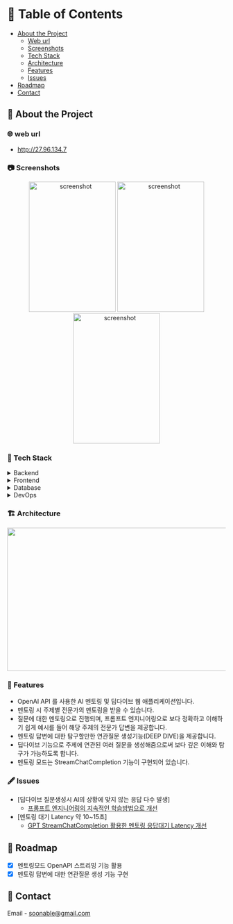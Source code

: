 <!-- Table of Contents -->
# :notebook_with_decorative_cover: Table of Contents

- [About the Project](#star2-about-the-project)
  * [Web url](#globe_with_meridians-web-url)
  * [Screenshots](#camera-screenshots)
  * [Tech Stack](#space_invader-tech-stack)
  * [Architecture](#building_construction-architecture)
  * [Features](#dart-features)
  * [Issues](#fountain_pen-issues)
- [Roadmap](#compass-roadmap)
- [Contact](#handshake-contact)

<!-- About the Project -->
## :star2: About the Project

<!-- Web URL -->
### :globe_with_meridians: web url
- http://27.96.134.7

<!-- Screenshots -->
### :camera: Screenshots
<div align="center"> 
  <img src="https://github.com/soonhankwon/dev-space-x-backend/assets/113872320/0a7a7f3b-b7d0-4e62-a6e0-bef64cf2149e" width="200" height="300" alt="screenshot"/>
  <img src="https://github.com/soonhankwon/dev-space-x-backend/assets/113872320/114c4e79-fef2-4b56-82a2-23bcfa90c9dd" width="200" height="300" alt="screenshot"/>
  <img src="https://github.com/soonhankwon/dev-space-x-backend/assets/113872320/d8e3e9b6-5181-4843-a1b7-a26bfdd9d2b4" width="200" height="300" alt="screenshot"/>
</div>

<!-- TechStack -->
### :space_invader: Tech Stack

<details>
  <summary>Backend</summary>
 
  - Java 17 Amazon Corretto
  - SpringBoot 2.7.15
  - theokanning.openai-gpt3-java 0.16.0
  - Spring Data JPA
  - Spring Security 5.7.10
  - Spring WebSocket 5.3.29
</details>

<details>
  <summary>Frontend</summary>
 
  - Thymeleaf
  - Javascript
</details>

<details>
<summary>Database</summary>
 
  - MySQL 8.0.33</a></li>
</details>

<details>
<summary>DevOps</summary>
 
  - Naver Cloud DB for MySQL
  - Naver Cloud Compute Server
  - Docker
  - Github Actions
</details>

<!-- Architecture -->
### :building_construction: Architecture
<div align="center"> 
<img src="https://github.com/soonhankwon/tech-interview-defense/assets/113872320/dd084992-eeaf-4ce2-95a2-a9ebce0b10c0" width="540" height="330">
</div>

<!-- Features -->
### :dart: Features

- OpenAI API 를 사용한 AI 멘토링 및 딥다이브 웹 애플리케이션입니다.
- 멘토링 시 주제별 전문가의 멘토링을 받을 수 있습니다.
- 질문에 대한 멘토링으로 진행되며, 프롬프트 엔지니어링으로 보다 정확하고 이해하기 쉽게 예시를 들어 해당 주제의 전문가 답변을 제공합니다.
- 멘토링 답변에 대한 탐구할만한 연관질문 생성기능(DEEP DIVE)을 제공합니다.
- 딥다이브 기능으로 주제에 연관된 여러 질문을 생성해줌으로써 보다 깊은 이해와 탐구가 가능하도록 합니다. 
- 멘토링 모드는 StreamChatCompletion 기능이 구현되어 있습니다.

<!-- Issue -->
### :fountain_pen: Issues

- [딥다이브 질문생성시 AI의 상황에 맞지 않는 응답 다수 발생]
  * [프롬프트 엔지니어링의 지속적인 학습방법으로 개선](https://www.notion.so/AI-98e141417a1745a780ca57626429b144?pvs=4)
- [멘토링 대기 Latency 약 10~15초]
  * [GPT StreamChatCompletion 활용한 멘토링 응답대기 Latency 개선](https://www.notion.so/GPT-Stream-Completion-4dd198e0fe0745eab3ca1dad284c4e67?pvs=4)

<!-- Roadmap -->
## :compass: Roadmap

* [x] 멘토링모드 OpenAPI 스트리밍 기능 활용
* [x] 멘토링 답변에 대한 연관질문 생성 기능 구현  

<!-- Contact -->
## :handshake: Contact

Email - soonable@gmail.com
